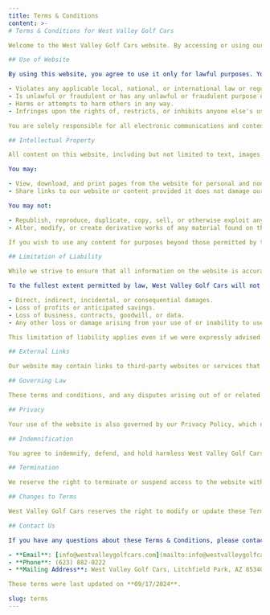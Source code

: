 ```yaml
---
title: Terms & Conditions
content: >-
# Terms & Conditions for West Valley Golf Cars

Welcome to the West Valley Golf Cars website. By accessing or using our website, you agree to comply with and be bound by the following terms and conditions. Please read these terms carefully. If you do not agree with any part of these terms, you should not use this website.

## Use of Website

By using this website, you agree to use it only for lawful purposes. You may not use the website in any way that:

- Violates any applicable local, national, or international law or regulation.
- Is unlawful or fraudulent or has any unlawful or fraudulent purpose or effect.
- Harms or attempts to harm others in any way.
- Infringes upon the rights of, restricts, or inhibits anyone else's use or enjoyment of the website.

You are solely responsible for all electronic communications and content sent from your device to us and must use the website for legitimate purposes only.

## Intellectual Property

All content on this website, including but not limited to text, images, graphics, logos, icons, and software, is the property of West Valley Golf Cars or its content suppliers and is protected by copyright, trademark, and other applicable intellectual property laws.

You may:

- View, download, and print pages from the website for personal and non-commercial use.
- Share links to our website or content provided it does not damage our reputation or imply endorsement without our consent.

You may not:

- Republish, reproduce, duplicate, copy, sell, or otherwise exploit any material from the website for commercial purposes without our express written permission.
- Alter, modify, or create derivative works of any material found on this website.

If you wish to use any content for purposes beyond those permitted by these terms, please contact us for written consent.

## Limitation of Liability

While we strive to ensure that all information on the website is accurate and up to date, West Valley Golf Cars makes no warranties or representations of any kind regarding the completeness, accuracy, reliability, or availability of the website or the information, products, services, or related graphics contained on the website for any purpose.

To the fullest extent permitted by law, West Valley Golf Cars will not be liable for any damages, including but not limited to:

- Direct, indirect, incidental, or consequential damages.
- Loss of profits or anticipated savings.
- Loss of business, contracts, goodwill, or data.
- Any other loss or damage arising from your use of or inability to use the website, whether in contract, tort, negligence, or otherwise.

This limitation of liability applies even if we were expressly advised of the potential for such damages.

## External Links

Our website may contain links to third-party websites or services that are not owned or controlled by West Valley Golf Cars. We have no control over and assume no responsibility for the content, privacy policies, or practices of any third-party websites. You access and use such websites at your own risk, and we encourage you to review their terms and conditions and privacy policies.

## Governing Law

These terms and conditions, and any disputes arising out of or related to your use of this website, shall be governed by and construed in accordance with the laws of the State of Arizona, without regard to its conflict of law provisions. You agree that any legal action or proceeding related to these terms shall be brought exclusively in the state or federal courts located in Arizona.

## Privacy

Your use of the website is also governed by our Privacy Policy, which outlines how we collect, use, and protect your personal information. Please review our [Privacy Policy](#) to understand our practices.

## Indemnification

You agree to indemnify, defend, and hold harmless West Valley Golf Cars, its employees, directors, affiliates, and agents from any and all claims, liabilities, damages, losses, costs, or expenses (including legal fees) arising out of your use of the website or violation of these terms.

## Termination

We reserve the right to terminate or suspend access to the website without prior notice or liability for any reason, including, but not limited to, breach of these terms. Upon termination, your right to use the website will cease immediately.

## Changes to Terms

West Valley Golf Cars reserves the right to modify or update these Terms & Conditions at any time without prior notice. Any changes will be posted on this page, and it is your responsibility to review these terms periodically. By continuing to use the website after any changes are made, you agree to be bound by the revised terms.

## Contact Us

If you have any questions about these Terms & Conditions, please contact us:

- **Email**: [info@westvalleygolfcars.com](mailto:info@westvalleygolfcars.com)
- **Phone**: (623) 882-0222
- **Mailing Address**: West Valley Golf Cars, Litchfield Park, AZ 85340

These terms were last updated on **09/17/2024**.

slug: terms
---
```

